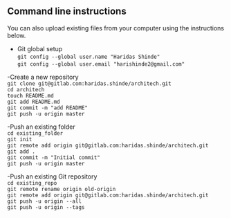 ## Command line instructions
You can also upload existing files from your computer using the instructions below.

- Git global setup<br/>
`git config --global user.name "Haridas Shinde"` <br/>
`git config --global user.email "harishinde2@gmail.com"` <br/>

-Create a new repository <br/>
`git clone git@gitlab.com:haridas.shinde/architech.git`<br/>
`cd architech`<br/>
`touch README.md`<br/>
`git add README.md`<br/>
`git commit -m "add README"`<br/>
`git push -u origin master`<br/>

-Push an existing folder<br/>
`cd existing_folder`<br/>
`git init`<br/>
`git remote add origin git@gitlab.com:haridas.shinde/architech.git`<br/>
`git add .`<br/>
`git commit -m "Initial commit"`<br/>
`git push -u origin master`<br/>

-Push an existing Git repository<br/>
`cd existing_repo`<br/>
`git remote rename origin old-origin`<br/>
`git remote add origin git@gitlab.com:haridas.shinde/architech.git`<br/>
`git push -u origin --all`<br/>
`git push -u origin --tags`<br/>
